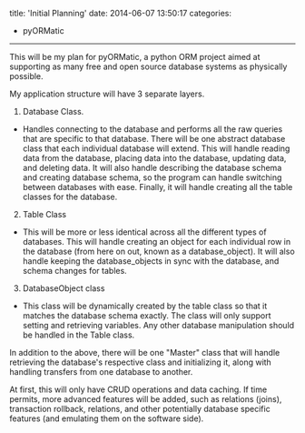 title: 'Initial Planning'
date: 2014-06-07 13:50:17
categories:
- pyORMatic
---
This will be my plan for pyORMatic, a python ORM project aimed at supporting as many free and open source database systems as physically possible.

My application structure will have 3 separate layers.

1. Database Class.
 * Handles connecting to the database and performs all the raw queries that are specific to that database. There will be one abstract database class that each individual database will extend. This will handle reading data from the database, placing data into the database, updating data, and deleting data. It will also handle describing the database schema and creating database schema, so the program can handle switching between databases with ease. Finally, it will handle creating all the table classes for the database.
2. Table Class
 * This will be more or less identical across all the different types of databases. This will handle creating an object for each individual row in the database (from here on out, known as a database_object). It will also handle keeping the database_objects in sync with the database, and schema changes for tables.
3. DatabaseObject class
 * This class will be dynamically created by the table class so that it matches the database schema exactly. The class will only support setting and retrieving variables. Any other database manipulation should be handled in the Table class.

In addition to the above, there will be one "Master" class that will handle retrieving the database's respective class and initializing it, along with handling transfers from one database to another.

At first, this will only have CRUD operations and data caching. If time permits, more advanced features will be added, such as relations (joins), transaction rollback, relations, and other potentially database specific features (and emulating them on the software side).
